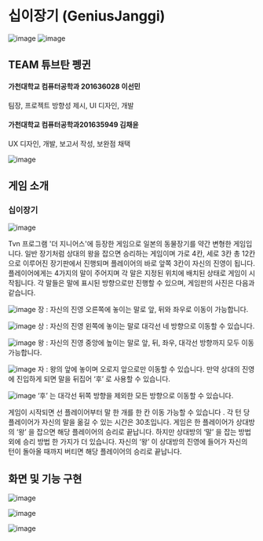 # 십이장기 (GeniusJanggi)
![image](https://user-images.githubusercontent.com/46212602/95673086-ab553500-0be0-11eb-87e9-704bc6f93c55.png)
![image](https://user-images.githubusercontent.com/46212602/95672916-7a283500-0bdf-11eb-9600-7ccc409060f6.png)

## TEAM 튜브탄 펭귄 
#### 가천대학교 컴퓨터공학과 201636028 이선민
팀장, 프로젝트 방향성 제시, UI 디자인, 개발
#### 가천대학교 컴퓨터공학과201635949 김채윤
UX 디자인, 개발, 보고서 작성, 보완점 채택

![image](https://user-images.githubusercontent.com/46212602/95672781-8cee3a00-0bde-11eb-93cb-c848e1dd9616.png)

## 게임 소개
### 십이장기

![image](https://user-images.githubusercontent.com/46212602/95672965-c5424800-0bdf-11eb-9a6f-b8cb1484f0bf.png)

Tvn 프로그램 '더 지니어스'에 등장한 게임으로 일본의 동물장기를 약간 변형한 게임입니다.
일반 장기처럼 상대의 왕을 잡으면 승리하는 게임이며 가로 4칸, 세로 3칸  총 12칸으로 이루어진 장기판에서 진행되며 플레이어의 바로 앞쪽 3칸이 자신의 진영이 됩니다. 플레이어에게는 4가지의 말이 주어지며 각 말은 지정된 위치에 배치된 상태로 게임이 시작됩니다. 각 말들은 말에 표시된 방향으로만 진행할 수 있으며, 게임판의 사진은 다음과 같습니다.

![image](https://user-images.githubusercontent.com/46212602/95673036-2c5ffc80-0be0-11eb-8aa3-085d22d386ec.png)
장 : 자신의 진영 오른쪽에 놓이는 말로 앞, 뒤와 좌우로 이동이 가능합니다.

![image](https://user-images.githubusercontent.com/46212602/95673043-3d107280-0be0-11eb-935b-19420c80e7e3.png)
상 : 자신의 진영 왼쪽에 놓이는 말로 대각선 네 방향으로 이동할 수 있습니다.

![image](https://user-images.githubusercontent.com/46212602/95673047-48639e00-0be0-11eb-9712-39280ccdf8dd.png)
왕 : 자신의 진영 중앙에 높이는 말로 앞, 뒤, 좌우, 대각선 방향까지 모두 이동 가능합니다.

![image](https://user-images.githubusercontent.com/46212602/95673056-59141400-0be0-11eb-9b0d-21e1eb4442a9.png)
자 : 왕의 앞에 놓이며 오로지 앞으로만 이동할 수 있습니다. 만약 상대의 진영에 진입하게 되면 말을 뒤집어 ‘후’ 로 사용할 수 있습니다. 

![image](https://user-images.githubusercontent.com/46212602/95673061-63361280-0be0-11eb-9ee3-97541d2bf104.png)
‘후’ 는 대각선 뒤쪽 방향을 제외한 모든 방향으로 이동할 수 있습니다.

게임이 시작되면 선 플레이어부터 말 한 개를 한 칸 이동 가능할 수 있습니다 . 각 턴 당 플레이어가 자신의 말을 옮길 수 있는 시간은 30초입니다. 게임은 한 플레이어가 상대방의 ‘왕’ 을 잡으면 해당 플레이어의 승리로 끝납니다. 하지만 상대방의 ‘말’ 을 잡는 방법 외에 승리 방법 한 가지가 더 있습니다. 자신의 ‘왕’ 이 상대방의 진영에 들어가 자신의 턴이 돌아올 때까지 버티면 해당 플레이어의 승리로 끝납니다.

## 화면 및 기능 구현

![image](https://user-images.githubusercontent.com/46212602/95672866-100f9000-0bdf-11eb-93d6-4c40235783de.png)

![image](https://user-images.githubusercontent.com/46212602/95672870-19006180-0bdf-11eb-876d-42514a28fcb1.png)

![image](https://user-images.githubusercontent.com/46212602/95672872-1bfb5200-0bdf-11eb-8880-7b051707b45f.png)
